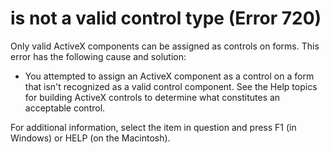 
# <Item> is not a valid control type (Error 720)

Only valid ActiveX components can be assigned as controls on forms. This error has the following cause and solution:



- You attempted to assign an ActiveX component as a control on a form that isn't recognized as a valid control component. See the Help topics for building ActiveX controls to determine what constitutes an acceptable control.
    

For additional information, select the item in question and press F1 (in Windows) or HELP (on the Macintosh).
